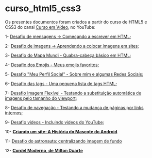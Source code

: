 # curso_html5_css3
Os presentes documentos foram criados a partir do curso de HTML5 e CSS3 do canal <a href="https://www.youtube.com/channel/UCrWvhVmt0Qac3HgsjQK62FQ" target="_blank" rel="external">Curso em Vídeo</a>, no YouTube:

1- <a href="desafios/d001/index.html">Desafio de mensagens -> Começando a escrever em HTML</a>;

2- <a href="desafios/d002/index.html">Desafio de imagens -> Aprendendo a colocar imagens em sites</a>;

3- <a href="desafios/d003/index.html" class="especial">Desafio do Mapa Mundi - Quabra-cabeça básico em HTML</a>;

4- <a href="desafios/d004/index.html">Desafio dos Emojis - Meus emojis favoritos</a>;

5- <a href="desafios/d005/index.html" class="especial">Desafio "Meu Perfil Social" - Sobre mim e algumas Redes Sociais</a>;

6- <a href="desafios/d006/index.html">Desafio das tags - Uma pequena lista de tags HTML</a>;

7- <a href="desafios/d007/index.html">Desafio Imagem Flexível - Testando a substituição automática de imagens pelo tamanho do viewport</a>;

8- <a href="desafios/d008/index.html">Desafio de navegação - Testando a mudança de páginas por links internos</a>;

9- <a href="desafios/d009/index.html">Desafio vídeos - Incluindo vídeos do YouTube</a>;

10- <a href="desafios/d010/index.html" class="especial"><strong>Criando um site: A História do Mascote do Android</strong></a>.

11- <a href="desafios/d011/index.html">Desafio do astronauta: centralizando imagem de fundo</a>

12- <a href="desafios/d012/index.html" class="especial"><strong>Cordel Moderno, de Milton Duarte</strong></a>
